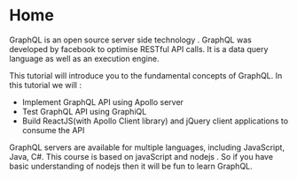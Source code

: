 
# Home

GraphQL is an open source server side technology . GraphQL was developed by facebook to optimise RESTful API calls. It is a data query language as well as an execution engine.

This tutorial will introduce you to the fundamental concepts of  GraphQL. In this tutorial we will :

- Implement GraphQL API using Apollo server  
- Test GraphQL API using GraphiQL  
- Build ReactJS(with Apollo Client library) and jQuery client applications to consume the API

GraphQL servers are available for multiple languages, including JavaScript, Java, C#. This course is based on javaScript and  nodejs . So if you have basic understanding of nodejs  then it will be fun to learn GraphQL.
